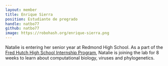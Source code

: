 ```yaml
---
layout: member
title: Enrique Sierra
position: Estudiante de pregrado
handle: natbo77
github: natbo77
image: https://robohash.org/enrique-sierra.png
---
```


Natalie is entering her senior year at Redmond High School. As a part of the [Fred Hutch High School Internship Program](https://www.fredhutch.org/en/careers/internship-opportunities/high-school-internship.html), Natalie is joining the lab for 8 weeks to learn about computational biology, viruses and phylogenetics.
